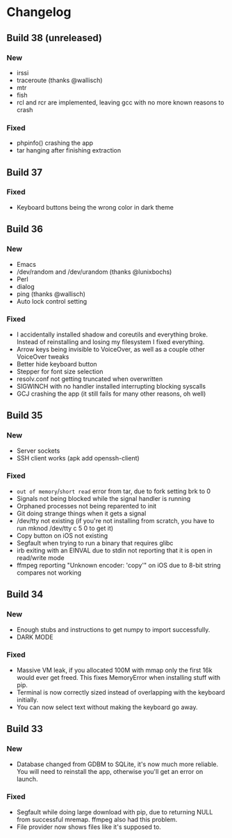 # Changelog

## Build 38 (unreleased)
### New
- irssi
- traceroute (thanks @wallisch)
- mtr
- fish
- rcl and rcr are implemented, leaving gcc with no more known reasons to crash
### Fixed
- phpinfo() crashing the app
- tar hanging after finishing extraction

## Build 37
### Fixed
- Keyboard buttons being the wrong color in dark theme

## Build 36
### New
- Emacs
- /dev/random and /dev/urandom (thanks @lunixbochs)
- Perl
- dialog
- ping (thanks @wallisch)
- Auto lock control setting
### Fixed
- I accidentally installed shadow and coreutils and everything broke. Instead of reinstalling and losing my filesystem I fixed everything.
- Arrow keys being invisible to VoiceOver, as well as a couple other VoiceOver tweaks
- Better hide keyboard button
- Stepper for font size selection
- resolv.conf not getting truncated when overwritten
- SIGWINCH with no handler installed interrupting blocking syscalls
- GCJ crashing the app (it still fails for many other reasons, oh well)

## Build 35
### New
- Server sockets
- SSH client works (apk add openssh-client)
### Fixed
- `out of memory`/`short read` error from tar, due to fork setting brk to 0
- Signals not being blocked while the signal handler is running
- Orphaned processes not being reparented to init
- Git doing strange things when it gets a signal
- /dev/tty not existing (if you're not installing from scratch, you have to run mknod /dev/tty c 5 0 to get it)
- Copy button on iOS not existing
- Segfault when trying to run a binary that requires glibc
- irb exiting with an EINVAL due to stdin not reporting that it is open in read/write mode
- ffmpeg reporting "Unknown encoder: 'copy'" on iOS due to 8-bit string compares not working

## Build 34
### New
- Enough stubs and instructions to get numpy to import successfully.
- DARK MODE
### Fixed
- Massive VM leak, if you allocated 100M with mmap only the first 16k would ever get freed. This fixes MemoryError when installing stuff with pip.
- Terminal is now correctly sized instead of overlapping with the keyboard initially.
- You can now select text without making the keyboard go away.

## Build 33
### New
- Database changed from GDBM to SQLite, it's now much more reliable. You will need to reinstall the app, otherwise you'll get an error on launch.
### Fixed
- Segfault while doing large download with pip, due to returning NULL from successful mremap. ffmpeg also had this problem.
- File provider now shows files like it's supposed to.
